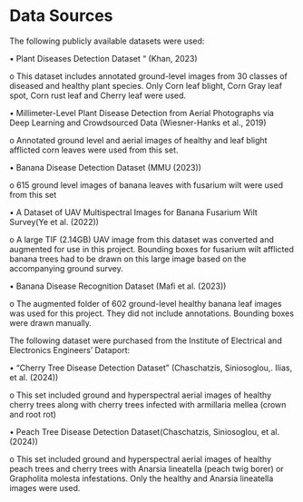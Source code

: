 # Data Sources

The following publicly available datasets were used:

•	Plant Diseases Detection Dataset “ (Khan, 2023)

o	This dataset includes annotated ground-level images from 30 classes of diseased and healthy plant species. Only Corn leaf blight, Corn Gray leaf spot, Corn rust leaf and Cherry leaf were used.

•	Millimeter-Level Plant Disease Detection from Aerial Photographs via Deep Learning and Crowdsourced Data (Wiesner-Hanks et al., 2019) 

o	Annotated ground level and aerial images of healthy and leaf blight afflicted corn leaves were used from this set. 

•	Banana Disease Detection Dataset (MMU (2023))

o	615 ground level images of banana leaves with fusarium wilt were used from this set

•	A Dataset of UAV Multispectral Images for Banana Fusarium Wilt Survey(Ye et al. (2022))

o	A large TIF (2.14GB) UAV image from this dataset was converted and augmented for use in this project. Bounding boxes for fusarium wilt afflicted banana trees had to be drawn on this large image based on the accompanying ground survey.

•	Banana Disease Recognition Dataset (Mafi et al. (2023))

o	The augmented folder of 602 ground-level healthy banana leaf images was used for this project. They did not include annotations. Bounding boxes were drawn manually. 

The following dataset were purchased from the Institute of Electrical and Electronics Engineers’ Dataport:

•	“Cherry Tree Disease Detection Dataset” (Chaschatzis, Siniosoglou,. Ilias, et al. (2024))

o	This set included ground and hyperspectral aerial images of healthy cherry trees along with cherry trees infected with armillaria mellea (crown and root rot)

•	Peach Tree Disease Detection Dataset(Chaschatzis, Siniosoglou, et al. (2024))

o	This set included ground and hyperspectral aerial images of healthy peach trees and cherry trees with Anarsia lineatella (peach twig borer) or Grapholita molesta infestations. Only the healthy and Anarsia lineatella images were used. 
